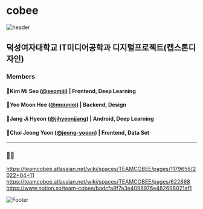 # cobee
![header](https://capsule-render.vercel.app/api?type=waving&color=timeGradient&height=300&section=header&text=SONSU%20&fontSize=90)

## 덕성여자대학교 IT미디어공학과 디지털프로젝트(캡스톤디자인)

### Members
#### 🌟Kim Mi Seo (<a href="https://github.com/seomiii">@seomiii</a>) | Frontend, Deep Learning
#### 🌟Yoo Moon Hee (<a href="https://github.com/muunioi">@muunioi</a>) | Backend, Design
#### 🌟Jang Ji Hyeon (<a href="https://github.com/jihyeonjjang">@jihyeonjjang</a>) | Android, Deep Learning
#### 🌟Choi Jeong Yoon (<a href="https://github.com/jeong-yooon">@jeong-yooon</a>) | Frontend, Data Set

---

### 🏃‍♂️
https://teamcobee.atlassian.net/wiki/spaces/TEAMCOBEE/pages/1179656/2022+04+11
<br>https://teamcobee.atlassian.net/wiki/spaces/TEAMCOBEE/pages/622868
<br>https://www.notion.so/team-cobee/badcfa9f7a3e4098976e482698021af1

![Footer](https://capsule-render.vercel.app/api?type=waving&color=timeGradient&height=200&section=footer)
